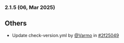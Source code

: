 ### 2.1.5 (06, Mar 2025)
## Others
- Update check-version.yml by [<u>@Varmo</u>](https://www.github.com/Varmo) in [#2f25049](https://github.com/buerokratt/Buerokratt-Chatbot/commit/2f25049)
